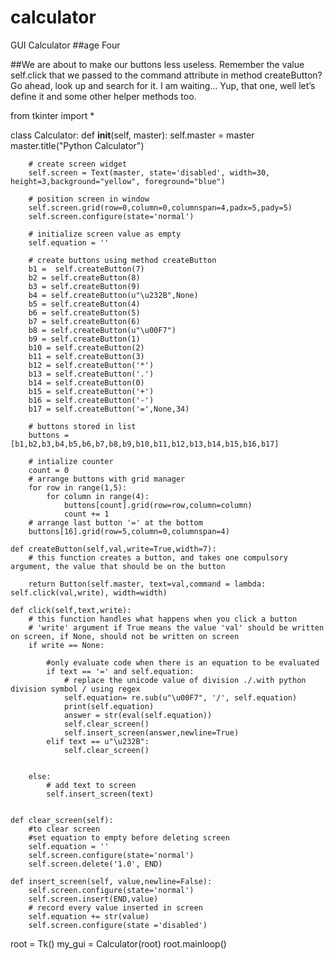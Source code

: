# calculator
GUI Calculator
##age Four

##We are about to make our buttons less useless. Remember the value self.click that we passed to the command attribute in method createButton? Go ahead, look up and search for it. I am waiting… Yup, that one, well let’s define it and some other helper methods too.


from tkinter import *

class Calculator:
    def __init__(self, master):
        self.master = master
        master.title("Python Calculator")

        # create screen widget
        self.screen = Text(master, state='disabled', width=30, height=3,background="yellow", foreground="blue")

        # position screen in window
        self.screen.grid(row=0,column=0,columnspan=4,padx=5,pady=5)
        self.screen.configure(state='normal')

        # initialize screen value as empty
        self.equation = ''

        # create buttons using method createButton
        b1 =  self.createButton(7)
        b2 = self.createButton(8)
        b3 = self.createButton(9)
        b4 = self.createButton(u"\u232B",None)
        b5 = self.createButton(4)
        b6 = self.createButton(5)
        b7 = self.createButton(6)
        b8 = self.createButton(u"\u00F7")
        b9 = self.createButton(1)
        b10 = self.createButton(2)
        b11 = self.createButton(3)
        b12 = self.createButton('*')
        b13 = self.createButton('.')
        b14 = self.createButton(0)
        b15 = self.createButton('+')
        b16 = self.createButton('-')
        b17 = self.createButton('=',None,34)

        # buttons stored in list
        buttons = [b1,b2,b3,b4,b5,b6,b7,b8,b9,b10,b11,b12,b13,b14,b15,b16,b17]

        # intialize counter
        count = 0
        # arrange buttons with grid manager
        for row in range(1,5):
            for column in range(4):
                buttons[count].grid(row=row,column=column)
                count += 1
        # arrange last button '=' at the bottom
        buttons[16].grid(row=5,column=0,columnspan=4)

    def createButton(self,val,write=True,width=7):
        # this function creates a button, and takes one compulsory argument, the value that should be on the button

        return Button(self.master, text=val,command = lambda: self.click(val,write), width=width)

    def click(self,text,write):
        # this function handles what happens when you click a button
        # 'write' argument if True means the value 'val' should be written on screen, if None, should not be written on screen
        if write == None:

            #only evaluate code when there is an equation to be evaluated
            if text == '=' and self.equation: 
                # replace the unicode value of division ./.with python division symbol / using regex
                self.equation= re.sub(u"\u00F7", '/', self.equation)
                print(self.equation)
                answer = str(eval(self.equation))
                self.clear_screen()
                self.insert_screen(answer,newline=True)
            elif text == u"\u232B":
                self.clear_screen()
            
            
        else:
            # add text to screen
            self.insert_screen(text)
        

    def clear_screen(self):
        #to clear screen
        #set equation to empty before deleting screen
        self.equation = ''
        self.screen.configure(state='normal')
        self.screen.delete('1.0', END)

    def insert_screen(self, value,newline=False):
        self.screen.configure(state='normal')
        self.screen.insert(END,value)
        # record every value inserted in screen
        self.equation += str(value)
        self.screen.configure(state ='disabled')

root = Tk()
my_gui = Calculator(root)
root.mainloop()
